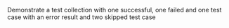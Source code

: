 Demonstrate a test collection 
with one successful, one failed and one test case with an error result
and two skipped test case

